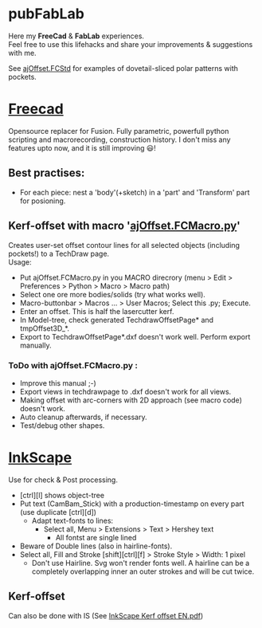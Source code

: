 # pubFabLab
Here my **FreeCad** & **FabLab** experiences.  
Feel free to use this lifehacks and share your improvements & suggestions with me.

See [ajOffset.FCStd](https://github.com/gitAjjk/pubFabLab/blob/main/ajOffset.FCStd) for examples of dovetail-sliced polar patterns with pockets.

# [Freecad](https://www.freecad.org/)
Opensource replacer for Fusion. Fully parametric, powerfull python scripting and macrorecording, construction history. I don't miss any features upto now, and it is still improving 😃!  
## Best practises:
  - For each piece: nest a 'body'(+sketch) in a 'part' and 'Transform' part for posioning.
## **Kerf-offset** with macro '[ajOffset.FCMacro.py](https://github.com/gitAjjk/pubFabLab/blob/main/ajOffset.FCMacro.py)'
Creates user-set offset contour lines for all selected objects (including pockets!) to a TechDraw page.  
Usage:  
- Put ajOffset.FCMacro.py in you MACRO direcrory (menu > Edit > Preferences > Python > Macro > Macro path) 
- Select one ore more bodies/solids (try what works well).
- Macro-buttonbar > Macros ... > User Macros; Select this .py; Execute.
- Enter an offset. This is half the lasercutter kerf.
- In Model-tree, check generated TechdrawOffsetPage* and tmpOffset3D_*.
- Export to TechdrawOffsetPage*.dxf doesn't work well. Perform export manually. 
### ToDo with ajOffset.FCMacro.py :
  - Improve this manual ;-)
  - Export views in techdrawpage to .dxf doesn't work for all views.
  - Making offset with arc-corners with 2D approach (see macro code) doesn't work.
  - Auto cleanup afterwards, if necessary.
  - Test/debug other shapes.

# [InkScape](https://inkscape.org/)
Use for check & Post processing.  
- [ctrl][l] shows object-tree  
- Put text (CamBam_Stick) with a production-timestamp on every part (use duplicate [ctrl][d])
  - Adapt text-fonts to lines:
    - Select all, Menu > Extensions > Text > Hershey text
      - All fontst are single lined
- Beware of Double lines (also in hairline-fonts).
- Select all, Fill and Stroke [shift][ctrl][f] > Stroke Style > Width: 1 pixel
  - Don't use Hairline. Svg won't render fonts well. A hairline can be a completely overlapping inner an outer strokes and will be cut twice.

## **Kerf-offset** 
Can also be done with IS (See [InkScape Kerf offset EN.pdf](https://github.com/gitAjjk/pubFabLab/blob/main/InkScape%20Kerf%20offset%20EN%200.2.pdf))
